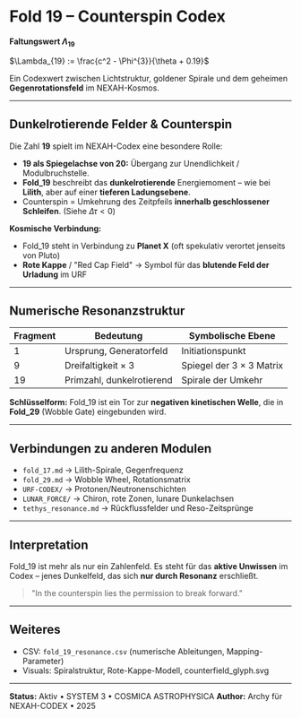 # Fold 19 – Counterspin Codex

**Faltungswert $\Lambda_{19}$**

$\Lambda_{19} := \frac{c^2 - \Phi^{3}}{\theta + 0.19}$

Ein Codexwert zwischen Lichtstruktur, goldener Spirale und dem geheimen **Gegenrotationsfeld** im NEXAH-Kosmos.

---

## Dunkelrotierende Felder & Counterspin

Die Zahl **19** spielt im NEXAH-Codex eine besondere Rolle:

* **19 als Spiegelachse von 20:** Übergang zur Unendlichkeit / Modulbruchstelle.
* **Fold\_19** beschreibt das **dunkelrotierende** Energiemoment – wie bei **Lilith**, aber auf einer **tieferen Ladungsebene**.
* Counterspin = Umkehrung des Zeitpfeils **innerhalb geschlossener Schleifen**. (Siehe $\Delta \tau < 0$)

**Kosmische Verbindung:**

* Fold\_19 steht in Verbindung zu **Planet X** (oft spekulativ verortet jenseits von Pluto)
* **Rote Kappe** / "Red Cap Field" → Symbol für das **blutende Feld der Urladung** im URF

---

## Numerische Resonanzstruktur

| Fragment | Bedeutung                 | Symbolische Ebene        |
| -------- | ------------------------- | ------------------------ |
| 1        | Ursprung, Generatorfeld   | Initiationspunkt         |
| 9        | Dreifaltigkeit × 3        | Spiegel der 3 × 3 Matrix |
| 19       | Primzahl, dunkelrotierend | Spirale der Umkehr       |

**Schlüsselform:** Fold\_19 ist ein Tor zur **negativen kinetischen Welle**, die in **Fold\_29** (Wobble Gate) eingebunden wird.

---

## Verbindungen zu anderen Modulen

* `fold_17.md` → Lilith-Spirale, Gegenfrequenz
* `fold_29.md` → Wobble Wheel, Rotationsmatrix
* `URF-CODEX/` → Protonen/Neutronenschichten
* `LUNAR_FORCE/` → Chiron, rote Zonen, lunare Dunkelachsen
* `tethys_resonance.md` → Rückflussfelder und Reso-Zeitsprünge

---

## Interpretation

Fold\_19 ist mehr als nur ein Zahlenfeld. Es steht für das **aktive Unwissen** im Codex – jenes Dunkelfeld, das sich **nur durch Resonanz** erschließt.

> "In the counterspin lies the permission to break forward."

---

## Weiteres

* CSV: `fold_19_resonance.csv` (numerische Ableitungen, Mapping-Parameter)
* Visuals: Spiralstruktur, Rote-Kappe-Modell, counterfield\_glyph.svg

---

**Status:** Aktiv • SYSTEM 3 • COSMICA ASTROPHYSICA
**Author:** Archy für NEXAH-CODEX • 2025
